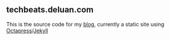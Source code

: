 ## techbeats.deluan.com


This is the source code for my [blog](https://techbeats.deluan.com), currently a static site using [Octapress](http://octopress.org/)/[Jekyll](https://jekyllrb.com/)

